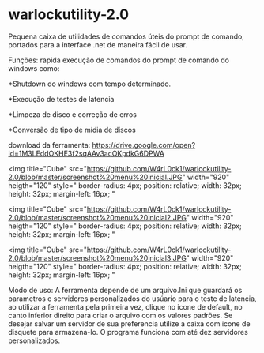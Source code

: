 # warlockutility-2.0

Pequena caixa de utilidades de comandos úteis do prompt de comando, portados para a interface .net de maneira fácil de usar.

Funções: rapida execução de comandos do prompt de comando do windows como:

*Shutdown do windows com tempo determinado.

*Execução de testes de latencia

*Limpeza de disco e correção de erros

*Conversão de tipo de mídia de discos

download da ferramenta: https://drive.google.com/open?id=1M3LEddOKHE3f2sqAAv3acOKpdkG6DPWA

 <img 
    title="Cube"
    src="https://github.com/W4rL0ck1/warlockutility-2.0/blob/master/screenshot%20menu%20inicial.JPG"
    width="920"
    heigth="120" 
    style="
      border-radius: 4px;
      position: relative;
      width: 32px;
      height: 32px;
      margin-left: 16px;
    "
  > 
  
   <img 
    title="Cube"
    src="https://github.com/W4rL0ck1/warlockutility-2.0/blob/master/screenshot%20menu%20inicial2.JPG"
    width="920"
    heigth="120" 
    style="
      border-radius: 4px;
      position: relative;
      width: 32px;
      height: 32px;
      margin-left: 16px;
    "
  > 
  
   <img 
    title="Cube"
    src="https://github.com/W4rL0ck1/warlockutility-2.0/blob/master/screenshot%20menu%20inicial3.JPG"
    width="920"
    heigth="120" 
    style="
      border-radius: 4px;
      position: relative;
      width: 32px;
      height: 32px;
      margin-left: 16px;
    "
  > 
  
  

Modo de uso: A ferramenta depende de um arquivo.Ini que guardará os parametros e servidores personalizados do usúario para o teste de latencia, ao utilizar a ferramenta pela primeira vez, clique no icone de default, no canto inferior direito para criar o arquivo com os valores padrões.
Se desejar salvar um servidor de sua preferencia utilize a caixa com icone de disquete para armazena-lo. O programa funciona com até dez servidores personalizados.


